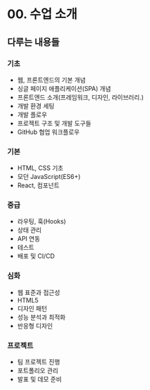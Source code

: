 # 00. 수업 소개

## 다루는 내용들

### 기초
- 웹, 프론트엔드의 기본 개념
- 싱글 페이지 애플리케이션(SPA) 개념
- 프론트엔드 소개(프레임워크, 디자인, 라이브러리.)
- 개발 환경 세팅
- 개발 플로우
- 프로젝트 구조 및 개발 도구들
- GitHub 협업 워크플로우

### 기본
- HTML, CSS 기초
- 모던 JavaScript(ES6+)
- React, 컴포넌트

### 중급
- 라우팅, 훅(Hooks)
- 상태 관리
- API 연동
- 테스트
- 배포 및 CI/CD

### 심화
- 웹 표준과 접근성
- HTML5
- 디자인 패턴
- 성능 분석과 최적화
- 반응형 디자인

### 프로젝트
- 팀 프로젝트 진행
- 포트폴리오 관리
- 발표 및 데모 준비